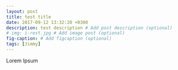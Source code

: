 ```yaml
---
layout: post
title: test title
date: 2017-09-12 13:32:20 +0300
description: test description # Add post description (optional)
# img: i-rest.jpg # Add image post (optional)
fig-caption: # Add figcaption (optional)
tags: [Jimmy]
---
```

Lorem Ipsum
